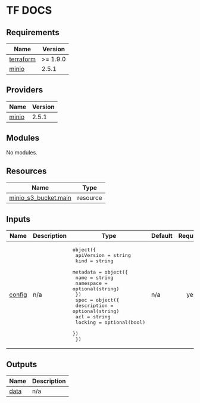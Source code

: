 <!-- markdownlint-disable MD041 -->
<!-- markdownlint-disable MD033 -->
<!-- markdownlint-disable MD028 -->

# TF DOCS

<!-- prettier-ignore-start -->

<!-- BEGIN_TF_DOCS -->
## Requirements

| Name | Version |
|------|---------|
| <a name="requirement_terraform"></a> [terraform](#requirement\_terraform) | >= 1.9.0 |
| <a name="requirement_minio"></a> [minio](#requirement\_minio) | 2.5.1 |

## Providers

| Name | Version |
|------|---------|
| <a name="provider_minio"></a> [minio](#provider\_minio) | 2.5.1 |

## Modules

No modules.

## Resources

| Name | Type |
|------|------|
| [minio_s3_bucket.main](https://registry.terraform.io/providers/aminueza/minio/2.5.1/docs/resources/s3_bucket) | resource |

## Inputs

| Name | Description | Type | Default | Required |
|------|-------------|------|---------|:--------:|
| <a name="input_config"></a> [config](#input\_config) | n/a | <pre>object({<br/>    apiVersion = string<br/>    kind       = string<br/>    metadata = object({<br/>      name      = string<br/>      namespace = optional(string)<br/>    })<br/>    spec = object({<br/>      description = optional(string)<br/>      acl         = string<br/>      locking     = optional(bool)<br/>    })<br/>  })</pre> | n/a | yes |

## Outputs

| Name | Description |
|------|-------------|
| <a name="output_data"></a> [data](#output\_data) | n/a |
<!-- END_TF_DOCS -->

<!-- prettier-ignore-end -->
